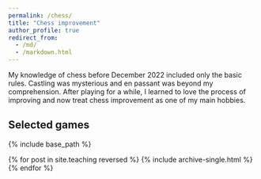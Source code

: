 ```yaml
---
permalink: /chess/
title: "Chess improvement"
author_profile: true
redirect_from: 
  - /md/
  - /markdown.html
---
```


My knowledge of chess before December 2022 included only the basic rules. Castling was mysterious and en passant was beyond my comprehension. After playing for a while, I learned to love the process of improving and now treat chess improvement as one of my main hobbies. 

## Selected games

{% include base_path %}

{% for post in site.teaching reversed %}
  {% include archive-single.html %}
{% endfor %}


